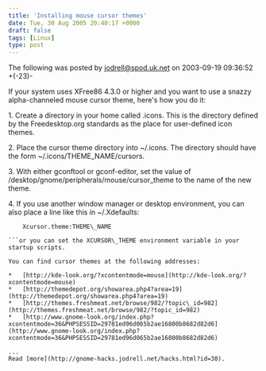 ```yaml
---
title: 'Installing mouse cursor themes'
date: Tue, 30 Aug 2005 20:40:17 +0000
draft: false
tags: [Linux]
type: post
---
```


The following was posted by jodrell@spod.uk.net on 2003-09-19 09:36:52 +(-23)-

If your system uses XFree86 4.3.0 or higher and you want to use a snazzy alpha-channeled mouse cursor theme, here's how you do it:

1\. Create a directory in your home called .icons. This is the directory defined by the Freedesktop.org standards as the place for user-defined icon themes.

2\. Place the cursor theme directory into ~/.icons. The directory should have the form ~/.icons/THEME\_NAME/cursors.

3\. With either gconftool or gconf-editor, set the value of /desktop/gnome/peripherals/mouse/cursor\_theme to the name of the new theme.

4\. If you use another window manager or desktop environment, you can also place a line like this in ~/.Xdefaults:

```
    Xcursor.theme:THEME\_NAME

```or you can set the XCURSOR\_THEME environment variable in your startup scripts.

You can find cursor themes at the following addresses:

*   [http://kde-look.org/?xcontentmode=mouse](http://kde-look.org/?xcontentmode=mouse)
*   [http://themedepot.org/showarea.php4?area=19](http://themedepot.org/showarea.php4?area=19)
*   [http://themes.freshmeat.net/browse/982/?topic\_id=982](http://themes.freshmeat.net/browse/982/?topic_id=982)
*   [http://www.gnome-look.org/index.php?xcontentmode=36&PHPSESSID=29781ed96d065b2ae16800b8682d82d6](http://www.gnome-look.org/index.php?xcontentmode=36&PHPSESSID=29781ed96d065b2ae16800b8682d82d6)

...  
Read [more](http://gnome-hacks.jodrell.net/hacks.html?id=30).